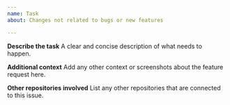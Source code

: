 ```yaml
---
name: Task
about: Changes not related to bugs or new features

---
```


**Describe the task**
A clear and concise description of what needs to happen.



**Additional context**
Add any other context or screenshots about the feature request here.



**Other repositories involved**
List any other repositories that are connected to this issue.
